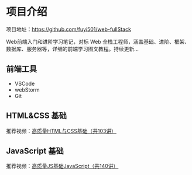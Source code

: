 # 项目介绍

项目地址：https://github.com/fuyi501/web-fullStack

Web前端入门和进阶学习笔记，对标 Web 全栈工程师，涵盖基础、进阶、框架、数据库、服务器等，详细的前端学习图文教程。持续更新...

## 前端工具

- VSCode
- webStorm
- Git

## HTML&CSS 基础

推荐视频：[高质量HTML与CSS基础（共103讲）](https://www.bilibili.com/video/av34069180)

## JavaScript 基础

推荐视频：[高质量JS基础JavaScript（共140讲）](https://www.bilibili.com/video/av34087791)